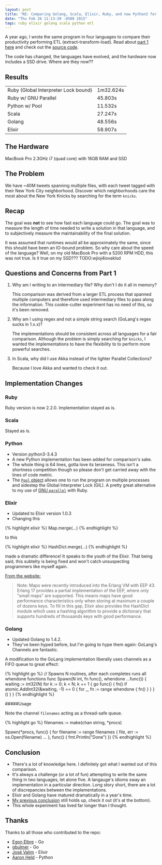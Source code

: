 ```yaml
---
layout: post
title: "RE: Comparing Golang, Scala, Elixir, Ruby, and now Python3 for ETL"
date: "Thu Feb 26 11:13:39 -0500 2015"
tags: ruby elixir golang scala python etl
---
```


A year ago, I wrote the same program in four languages to compare their productivity performing ETL (extract-transform-load).
Read about [part 1 here](/2014/09/29/etl-language-showdown/) and check out the [source code](https://github.com/dimroc/etl-language-comparison).

The code has changed, the languages have evolved, and the hardware now includes a SSD drive. Where are they now??

## Results

<table>
  <tr>
    <td>Ruby (Global Interpreter Lock bound)</td>
    <td>1m32.624s</td>
  </tr>

  <tr>
    <td>Ruby w/ GNU Parallel</td>
    <td>45.803s</td>
  </tr>

  <tr>
    <td>Python w/ Pool</td>
    <td>11.532s</td>
  </tr>

  <tr>
    <td>Scala</td>
    <td>27.247s</td>
  </tr>

  <tr>
    <td>Golang</td>
    <td>48.556s</td>
  </tr>

  <tr>
    <td>Elixir</td>
    <td>58.907s</td>
  </tr>
</table>

<!--more-->

## The Hardware

MacBook Pro 2.3GHz i7 (quad core) with 16GB RAM and SSD

## The Problem

We have ~40M tweets spanning multiple files, with each tweet tagged with their New York City neighborhood. Discover which
neighborhoods care the most about the New York Knicks by searching for the term `knicks`.

## Recap

The goal was **not** to see how fast each language could go. The goal was to measure the length of time needed to
write a solution in that language, and to subjectively measure the maintainability of the final solution.

It was assumed that runtimes would all be approximately the same, since this should have been an IO-bound problem. So why
care about the speed of the language? Well, on my old MacBook Pro with a 5200 RPM HDD, this was not true. Is it true on my SSD??? TODO:wjioj4iovaklsd

## Questions and Concerns from Part 1

1. Why am I writing to an intermediary file? Why don't I do it all in memory?

    This comparison was derived from a larger ETL process that spanned multiple computers and therefore
    used intermediary files to pass along the information. This cookie-cutter experiment has no need of this,
    so it's been removed.

2. Why am I using regex and not a simple string search (GoLang's regex sucks in 1.x.x)?

    The implementations should be consistent across all languages for a fair comparison. Although
    the problem is simply searching for `knicks`, I wanted the implementations to have the flexibility to
    to perform more powerful searches.

3. In Scala, why did I use Akka instead of the lighter Parallel Collections?

    Because I love Akka and wanted to check it out.

## Implementation Changes

### Ruby
Ruby version is now 2.2.0. Implementation stayed as is.

### Scala
Stayed as is.

### Python
- Version python3-3.4.3
- A new Python implementation has been added for comparison's sake.
- The whole thing is 64 lines, gotta love its terseness. This isn't a shortness competition though so please don't get carried away with the lines of code metric.
- The [`Pool` object](https://docs.python.org/2/library/multiprocessing.html) allows one to run the program on multiple processes and sidestep the Global Interpreter Lock (GIL).
    A pretty great alternative to my use of [GNU `parallel`](http://www.gnu.org/software/parallel/) with Ruby.

### Elixir
- Updated to Elixir version 1.0.3
- Changing this

{% highlight elixir %}
Map.merge(...)
{% endhighlight %}

to this

{% highlight elixir %}
HashDict.merge(...)
{% endhighlight %}

made a dramatic difference! It speaks to the youth of the Elixir. That being said, this subtelty is being fixed
and won't catch unsuspecting programmers like myself again.

[From the website:](http://elixir-lang.org/getting-started/maps-and-dicts.html#maps)

> Note: Maps were recently introduced into the Erlang VM with EEP 43. Erlang 17 provides a partial implementation of the EEP, where only "small maps" are supported. This means maps have good performance characteristics only when storing at maximum a couple of dozens keys. To fill in this gap, Elixir also provides the HashDict module which uses a hashing algorithm to provide a dictionary that supports hundreds of thousands keys with good performance.

### Golang

- Updated Golang to 1.4.2.
- They've been hyped before, but I'm going to hype them again: GoLang's Channels are fantastic.

A modification to the GoLang implementation liberally uses channels as a FIFO queue to great effect:

{% highlight go %}
// Spawns N routines, after each completes runs all whendone functions
func Spawn(N int, fn func(), whendone ...func()) {
  waiting := int32(N)
  for k := 0; k < N; k += 1 {
    go func() {
      fn()
      if atomic.AddInt32(&waiting, -1) == 0 {
        for _, fn := range whendone {
          fn()
        }
      }
    }()
  }
}
{% endhighlight %}

#####Usage

Note the channel `filenames` acting as a thread-safe queue.

{% highlight go %}
filenames := make(chan string, *procs)

Spawn(*procs, func() {
  for filename := range filenames {
    file, err := os.Open(filename)
    ...
}, func() { fmt.Println("Done") })
{% endhighlight %}

## Conclusion

- There's a lot of knowledge here. I definitely got what I wanted out of this comparison.
- It's always a challenge (or a lot of fun) attempting to write the same thing in two languages, let alone five. A langauge's idioms sway an implementation in a particular direction. Long story short, there are a lot of discrepancies between the implementations.
- Elixir and Golang have matured dramatically in a year's time.
- [My previous conclusion](/2014/09/29/etl-language-showdown/) still holds up, check it out (it's at the bottom).
- This whole experiment has lived far longer than I thought.

## Thanks

Thanks to all those who contributed to the repo:

- [Egon Elbre](https://github.com/egonelbre) - Go
- [gbulmer](https://github.com/gbulmer) - Go
- [José Valim](https://github.com/josevalim) - Elixir
- [Aaron Held](https://github.com/aheld) - Python

